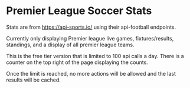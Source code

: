 # Premier League Soccer Stats

Stats are from https://api-sports.io/ using their api-football endpoints.

Currently only displaying Premier league live games, fixtures/results, standings, and a display of all premier league teams.

This is the free tier version that is limited to 100 api calls a day. There is a counter on the top right of the page displaying the counts.

Once the limit is reached, no more actions will be allowed and the last results will be cached.